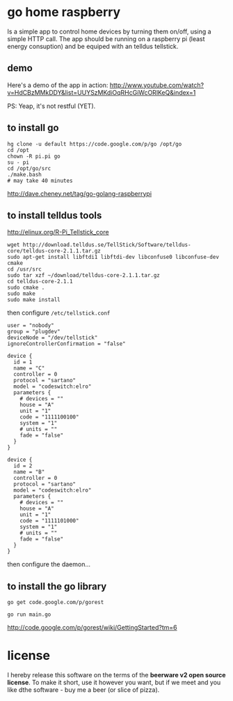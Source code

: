 go home raspberry
=================
Is a simple app to control home devices by turning them on/off, using a simple HTTP call.
The app should be running on a raspberry pi (least energy consuption) and be equiped with an telldus tellstick.

demo
----
Here's a demo of the app in action: http://www.youtube.com/watch?v=HdCBzMMkDDY&list=UUYSzMKdiOqRHcGiWcORlKeQ&index=1

PS: Yeap, it's not restful (YET).   

to install go
-------------

    hg clone -u default https://code.google.com/p/go /opt/go
    cd /opt
    chown -R pi.pi go
    su - pi 
    cd /opt/go/src
    ./make.bash
    # may take 40 minutes

http://dave.cheney.net/tag/go-golang-raspberrypi

to install telldus tools
------------------------

http://elinux.org/R-Pi_Tellstick_core

    wget http://download.telldus.se/TellStick/Software/telldus-core/telldus-core-2.1.1.tar.gz
    sudo apt-get install libftdi1 libftdi-dev libconfuse0 libconfuse-dev cmake
    cd /usr/src
    sudo tar xzf ~/download/telldus-core-2.1.1.tar.gz
    cd telldus-core-2.1.1
    sudo cmake .
    sudo make
    sudo make install

then configure `/etc/tellstick.conf`

    user = "nobody"
    group = "plugdev"
    deviceNode = "/dev/tellstick"
    ignoreControllerConfirmation = "false"
    
    device {
      id = 1
      name = "C"
      controller = 0
      protocol = "sartano"
      model = "codeswitch:elro"
      parameters {
        # devices = ""
        house = "A"
        unit = "1"
        code = "1111100100"
        system = "1"
        # units = ""
        fade = "false"
      }
    }
    
    device {
      id = 2
      name = "B"
      controller = 0
      protocol = "sartano"
      model = "codeswitch:elro"
      parameters {
        # devices = ""
        house = "A"
        unit = "1"
        code = "1111101000"
        system = "1"
        # units = ""
        fade = "false"
      }
    }

then configure the daemon...

to install the go library
-------------------------

    go get code.google.com/p/gorest
    
    go run main.go

http://code.google.com/p/gorest/wiki/GettingStarted?tm=6


license
=======

I hereby release this software on the terms of the **beerware v2 open source license**.
To make it short, use it however you want, but if we meet and you like dthe software - buy me a beer (or slice of pizza).
